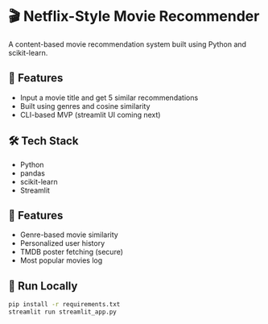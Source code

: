 # 🎬 Netflix-Style Movie Recommender

A content-based movie recommendation system built using Python and scikit-learn.

## 🚀 Features
- Input a movie title and get 5 similar recommendations
- Built using genres and cosine similarity
- CLI-based MVP (streamlit UI coming next)

## 🛠 Tech Stack
- Python
- pandas
- scikit-learn
- Streamlit 

## 🔧 Features
- Genre-based movie similarity
- Personalized user history
- TMDB poster fetching (secure)
- Most popular movies log

## 🚀 Run Locally
```bash
pip install -r requirements.txt
streamlit run streamlit_app.py














